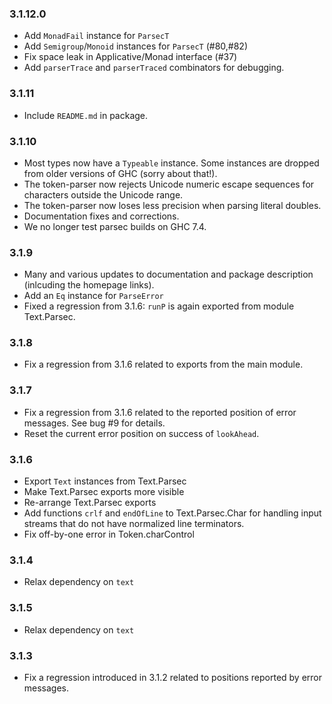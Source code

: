 ### 3.1.12.0

- Add `MonadFail` instance for `ParsecT`
- Add `Semigroup`/`Monoid` instances for `ParsecT` (#80,#82)
- Fix space leak in Applicative/Monad interface (#37)
- Add `parserTrace` and `parserTraced` combinators for debugging.

### 3.1.11

- Include `README.md` in package.

### 3.1.10

- Most types now have a `Typeable` instance. Some instances are dropped from
  older versions of GHC (sorry about that!).
- The token-parser now rejects Unicode numeric escape sequences for characters
  outside the Unicode range.
- The token-parser now loses less precision when parsing literal doubles.
- Documentation fixes and corrections.
- We no longer test parsec builds on GHC 7.4.

### 3.1.9

- Many and various updates to documentation and package description (inlcuding
  the homepage links).
- Add an `Eq` instance for `ParseError`
- Fixed a regression from 3.1.6: `runP` is again exported from module
  Text.Parsec.

### 3.1.8

- Fix a regression from 3.1.6 related to exports from the main module.

### 3.1.7

- Fix a regression from 3.1.6 related to the reported position of error messages.
  See bug #9 for details.
- Reset the current error position on success of `lookAhead`.

### 3.1.6

- Export `Text` instances from Text.Parsec
- Make Text.Parsec exports more visible
- Re-arrange Text.Parsec exports
- Add functions `crlf` and `endOfLine` to Text.Parsec.Char for handling
  input streams that do not have normalized line terminators.
- Fix off-by-one error in Token.charControl

### 3.1.4

- Relax dependency on `text`

### 3.1.5

- Relax dependency on `text`

### 3.1.3

- Fix a regression introduced in 3.1.2 related to positions reported by error messages.
